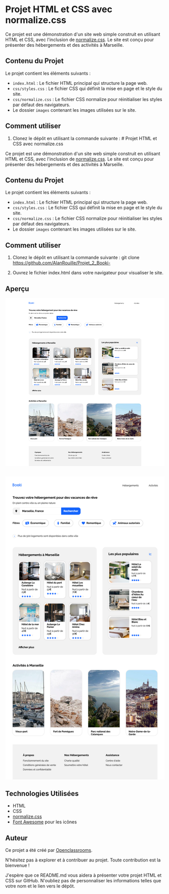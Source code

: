 # Projet HTML et CSS avec normalize.css

Ce projet est une démonstration d'un site web simple construit en utilisant HTML et CSS, avec l'inclusion de [normalize.css](https://necolas.github.io/normalize.css/). Le site est conçu pour présenter des hébergements et des activités à Marseille.

## Contenu du Projet

Le projet contient les éléments suivants :

- `index.html` : Le fichier HTML principal qui structure la page web.
- `css/styles.css` : Le fichier CSS qui définit la mise en page et le style du site.
- `css/normalize.css` : Le fichier CSS normalize pour réinitialiser les styles par défaut des navigateurs.
- Le dossier `images` contenant les images utilisées sur le site.

## Comment utiliser

1. Clonez le dépôt en utilisant la commande suivante :
          # Projet HTML et CSS avec normalize.css

Ce projet est une démonstration d'un site web simple construit en utilisant HTML et CSS, avec l'inclusion de [normalize.css](https://necolas.github.io/normalize.css/). Le site est conçu pour présenter des hébergements et des activités à Marseille.

## Contenu du Projet

Le projet contient les éléments suivants :

- `index.html` : Le fichier HTML principal qui structure la page web.
- `css/styles.css` : Le fichier CSS qui définit la mise en page et le style du site.
- `css/normalize.css` : Le fichier CSS normalize pour réinitialiser les styles par défaut des navigateurs.
- Le dossier `images` contenant les images utilisées sur le site.

## Comment utiliser

1. Clonez le dépôt en utilisant la commande suivante :
        git clone <https://github.com/AlanRouille/Projet_2_Booki->

2. Ouvrez le fichier index.html dans votre navigateur pour visualiser le site.

## Aperçu
![Aperçu du site](Maquettes/maquette1.png)
##
![Aperçu du site Tablette](Maquettes/maquette2.png)
## Technologies Utilisées

- HTML
- CSS
- [normalize.css](https://necolas.github.io/normalize.css/)
- [Font Awesome](https://fontawesome.com/) pour les icônes

## Auteur

Ce projet a été créé par [Openclassrooms](https://openclassrooms.com/fr/).

N'hésitez pas à explorer et à contribuer au projet. Toute contribution est la bienvenue !


J'espère que ce README.md vous aidera à présenter votre projet HTML et CSS sur GitHub. N'oubliez pas de personnaliser les informations telles que votre nom et le lien vers le dépôt.
